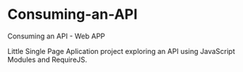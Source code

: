 # Consuming-an-API
Consuming an API - Web APP

Little Single Page Aplication project exploring an API using JavaScript Modules and RequireJS. 
